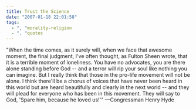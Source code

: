 ```yaml
---
title: Trust the Science
date: "2007-01-18 22:01:58"
tags:
  - ", "morality-religion
  - ", "quotes
---
```

"When the time comes, as it surely will, when we face that awesome moment, the final judgment, I've often thought, as Fulton Sheen wrote, that it is a terrible moment of loneliness. You have no advocates, you are there alone standing before God -- and a terror will rip your soul like nothing you can imagine. But I really think that those in the pro-life movement will not be alone. I think there'll be a chorus of voices that have never been heard in this world but are heard beautifully and clearly in the next world -- and they will plead for everyone who has been in this movement. They will say to God, 'Spare him, because he loved us!'" &mdash;Congressman Henry Hyde

